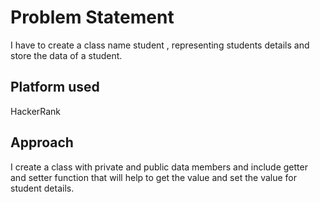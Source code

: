 # Problem Statement 

I have to create a class name student , representing students details and store the data of a student.

## Platform used 
HackerRank

## Approach
I create a class with private and public data members and include getter and setter function that will help to get the value and set the value for student details.
